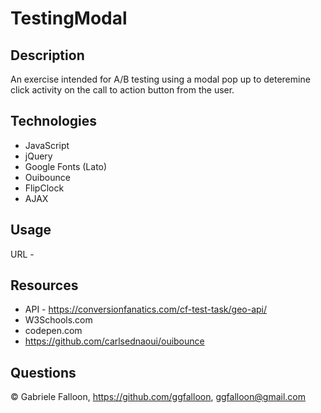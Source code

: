 # TestingModal

## Description
An exercise intended for A/B testing using a modal pop up to deteremine click activity on the call to action button from the user.

## Technologies
* JavaScript
* jQuery
* Google Fonts (Lato)
* Ouibounce
* FlipClock
* AJAX 

## Usage

URL - 



## Resources
* API - https://conversionfanatics.com/cf-test-task/geo-api/
* W3Schools.com
* codepen.com
* https://github.com/carlsednaoui/ouibounce

## Questions

&copy; Gabriele Falloon, https://github.com/ggfalloon, ggfalloon@gmail.com



